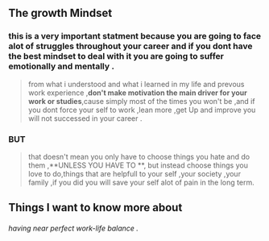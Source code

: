 ## The growth Mindset 

### this is a very important statment because  you are going to face alot of struggles throughout your career and if you dont have the best mindset to deal with it you are going to suffer emotionally and mentally .

> from what i understood and what i learned in my life and prevous work experience ,**don't make motivation the main driver for your work or studies**,cause simply most of the times you won't be ,and if you dont force your self to work ,lean more ,get Up and improve 
> you will not successed in your career .

### BUT

> that doesn't mean you only have to choose things you hate and do them ,**UNLESS YOU HAVE TO **, but instead choose things you love to do,things that are helpfull to your self ,your society ,your family ,if you did you will save your self alot of pain in the long term.


## Things I want to know more about

###### having near perfect work-life balance .


